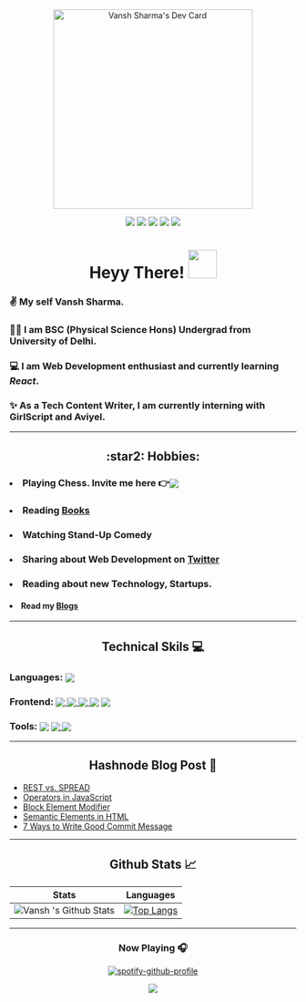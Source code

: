 <!--Gif-->

<div align="center">
<a href="https://app.daily.dev/Vansh_sharma"><img src="https://api.daily.dev/devcards/279d4ebc82c341388624e9a2aef4fbd1.png?r=kce"  width="350" alt="Vansh Sharma's Dev Card"/></a></div>

<!-- Contact -->

<div align="center">

[![](https://img.shields.io/badge/Twitter-1DA1F2?style=for-the-badge&logo=twitter&logoColor=white)](https://twitter.com/Vanshsh2701) 
[![](https://img.shields.io/badge/LinkedIn-0077B5?style=for-the-badge&logo=linkedin&logoColor=white)](https://www.linkedin.com/in/vanshsharma27/) 
[![](https://img.shields.io/badge/Gmail-D14836?style=for-the-badge&logo=gmail&logoColor=white)](mailto:vanshsharma9354@gmail.com)
[![](https://img.shields.io/badge/Codepen-A89DDD?style=for-the-badge&logo=codepen&logoColor=black)](https://codepen.io/vanshsh)
[![](https://img.shields.io/badge/dev.to-23b065?style=for-the-badge&logo=dev.to&logoColor=black)](https://dev.to/vanshsh)

</div>


<!--Intro-->
<div align="center"><h1> Heyy There! <img src="https://media.tenor.com/images/f580b40a349dcb2d7cb93573e2329061/tenor.gif" width="50"/>
</h1></div>

### ✌️ My self **Vansh Sharma**. 

### 👨‍🎓 I am **BSC (Physical Science Hons)** Undergrad from University of Delhi.

### 💻 I am **Web Development** enthusiast and currently learning *React*. 

### ✨ As a Tech Content Writer, I am currently interning with **GirlScript** and **Aviyel**.


***

<!-- Hobbies -->

<div align="center"><h2> :star2: Hobbies: </h2></div> 

### <li> Playing Chess. Invite me here :point_right:<a href="https://www.chess.com/member/vanshsh2701" target="_blank" /><img align="center" src="https://img.icons8.com/clouds/50/000000/rook.png"/></a></li>
### <li>Reading [Books](https://vanshsharma.notion.site/BOOKS-3cf56cc10db54509a197fc63cf4a3a5c) </li>
### <li> Watching Stand-Up Comedy</li>

### <li> Sharing about Web Development on [Twitter](https://twitter.com/Vanshsh2701)</li>

### <li>Reading about new Technology, Startups.</li>

#### <li>Read my [Blogs](https://vanshsharma.hashnode.dev/)  </li>

****

<!--Technical skills-->
<div align="center"><h2> Technical Skils 💻 </h2> </div>

### Languages: <a href="https://developer.mozilla.org/en-US/docs/Web/JavaScript"><img align="center" src="https://img.icons8.com/color/30/4a90e2/javascript--v1.png"/></a>


### Frontend: <a href="https://developer.mozilla.org/en-US/docs/Web/html"><img align="center"  src="https://img.icons8.com/color/30/000000/html-5--v1.png"/></a><a href="https://developer.mozilla.org/en-US/docs/Web/css"> <img align="center" src="https://img.icons8.com/color/30/000000/css3.png"/></a><a href="https://developer.mozilla.org/en-US/docs/Web/JavaScript"> <img align="center" src="https://img.icons8.com/color/30/4a90e2/javascript--v1.png"/></a><a href="https://reactjs.org/"> <img align="center" src="https://img.icons8.com/officel/30/000000/react.png"/></a> <a href="https://sass-lang.com/"><img align="center" src="https://img.icons8.com/color/30/000000/sass.png"/></a>


### Tools: <a href="https://git-scm.com/"><img align="center" src="https://img.icons8.com/color/30/4a90e2/git.png"/></a><a> <img align="center" src="https://img.icons8.com/fluency/30/000000/github.png"/></a><a href="https://code.visualstudio.com/"> <img align="center" src="https://img.icons8.com/fluency/30/000000/visual-studio-code-2019.png"/></a>

***


## <div align ="center"> Hashnode Blog Post :pencil: </div>
<!-- HASHNODE:START -->
- [REST vs. SPREAD](https://vanshsharma.hashnode.dev/rest-vs-spread)
- [Operators in JavaScript](https://vanshsharma.hashnode.dev/operators-in-javascript)
- [Block Element Modifier](https://vanshsharma.hashnode.dev/block-element-modifier)
- [Semantic Elements in HTML](https://vanshsharma.hashnode.dev/semantic-elements-in-html)
- [7 Ways to Write Good Commit Message](https://vanshsharma.hashnode.dev/7-ways-to-write-good-commit-message)
<!-- HASHNODE:END -->

---

<!--Github Stats-->
 <div align="center"><h2>Github Stats 📈 </h2>

Stats | Languages
------| ----------
![Vansh 's Github Stats](https://github-readme-stats.vercel.app/api?username=VanshSh&show_icons=true&theme=midnight-purple) |  [![Top Langs](https://github-readme-stats.vercel.app/api/top-langs/?username=anuraghazra&layout=compact&theme=midnight-purple&langs_count=5)](https://github.com/anuraghazra/github-readme-stats)

---

### Now Playing 🎧

[![spotify-github-profile](https://spotify-github-profile.vercel.app/api/view?uid=31mwijo66vdfifxyddp3zvwtyxki&cover_image=true&theme=novatorem&bar_color=ffffff&bar_color_cover=false)](https://www.spotify.com/in-en/account/overview/?utm_source=spotify&utm_medium=menu&utm_campaign=your_account)
<br/>
 
<p align='center'><img src='https://visitor-badge.laobi.icu/badge?page_id=VanshSh'></p>
